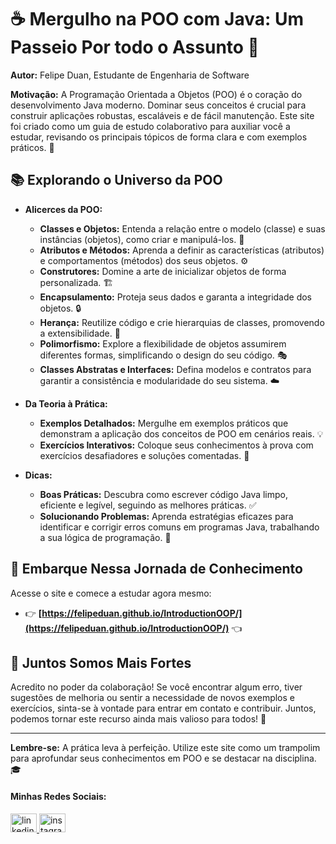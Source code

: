 # ☕ Mergulho na POO com Java: Um Passeio Por todo o Assunto 🚀

**Autor:** Felipe Duan, Estudante de Engenharia de Software

**Motivação:** A Programação Orientada a Objetos (POO) é o coração do desenvolvimento Java moderno. Dominar seus conceitos é crucial para construir aplicações robustas, escaláveis e de fácil manutenção. Este site foi criado como um guia de estudo colaborativo para auxiliar você a estudar, revisando os principais tópicos de forma clara e com exemplos práticos. 🎯

## 📚 Explorando o Universo da POO

* **Alicerces da POO:**
    * **Classes e Objetos:** Entenda a relação entre o modelo (classe) e suas instâncias (objetos), como criar e manipulá-los. 🧱
    * **Atributos e Métodos:** Aprenda a definir as características (atributos) e comportamentos (métodos) dos seus objetos. ⚙️
    * **Construtores:** Domine a arte de inicializar objetos de forma personalizada. 🏗️
    * **Encapsulamento:** Proteja seus dados e garanta a integridade dos objetos. 🔒
    * **Herança:** Reutilize código e crie hierarquias de classes, promovendo a extensibilidade. 🧬
    * **Polimorfismo:** Explore a flexibilidade de objetos assumirem diferentes formas, simplificando o design do seu código. 🎭
    * **Classes Abstratas e Interfaces:** Defina modelos e contratos para garantir a consistência e modularidade do seu sistema. ☁️

* **Da Teoria à Prática:**
    * **Exemplos Detalhados:** Mergulhe em exemplos práticos que demonstram a aplicação dos conceitos de POO em cenários reais. 💡
    * **Exercícios Interativos:** Coloque seus conhecimentos à prova com exercícios desafiadores e soluções comentadas. 💪

* **Dicas:**
    * **Boas Práticas:** Descubra como escrever código Java limpo, eficiente e legível, seguindo as melhores práticas. ✅
    * **Solucionando Problemas:** Aprenda estratégias eficazes para identificar e corrigir erros comuns em programas Java, trabalhando a sua lógica de programação. 🧠

## 🚀 Embarque Nessa Jornada de Conhecimento

Acesse o site e comece a estudar agora mesmo:

* 👉 **[https://felipeduan.github.io/IntroductionOOP/](https://felipeduan.github.io/IntroductionOOP/)** 👈

## 🤝 Juntos Somos Mais Fortes

Acredito no poder da colaboração! Se você encontrar algum erro, tiver sugestões de melhoria ou sentir a necessidade de novos exemplos e exercícios, sinta-se à vontade para entrar em contato e contribuir. Juntos, podemos tornar este recurso ainda mais valioso para todos! 🤝

---

**Lembre-se:** A prática leva à perfeição. Utilize este site como um trampolim para aprofundar seus conhecimentos em POO e se destacar na disciplina. 🎓


#### Minhas Redes Sociais:
<div>
  <a href="https://www.linkedin.com/in/felipe-duan-silva-sousa-007962305/" target="_blank">
    <img src="https://raw.githubusercontent.com/maurodesouza/profile-readme-generator/master/src/assets/icons/social/linkedin/default.svg" width="42" height="30" alt="linkedin logo"  />
  
  <a href="https://www.instagram.com/felipe_duan/" target="_blank">
    <img src="https://raw.githubusercontent.com/maurodesouza/profile-readme-generator/master/src/assets/icons/social/instagram/default.svg" width="42" height="30" alt="instagram logo"  />
  </a>
</div>

